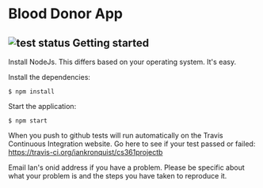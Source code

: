 Blood Donor App
===============
![test status](https://api.travis-ci.org/iankronquist/cs361projectb.svg)
Getting started
---------------

Install NodeJs. This differs based on your operating system. It's easy.

Install the dependencies:
```
$ npm install
```

Start the application:
```
$ npm start
```

When you push to github tests will run automatically on the Travis Continuous
Integration website. Go here to see if your test passed or failed:
https://travis-ci.org/iankronquist/cs361projectb


Email Ian's onid address if you have a problem. Please be specific about what
your problem is and the steps you have taken to reproduce it.
